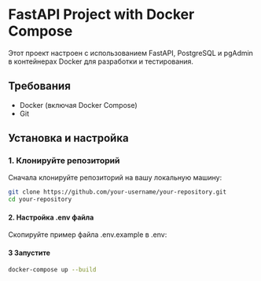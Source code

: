# FastAPI Project with Docker Compose

Этот проект настроен с использованием FastAPI, PostgreSQL и pgAdmin в контейнерах Docker для разработки и тестирования. 

## Требования

- Docker (включая Docker Compose)
- Git

## Установка и настройка

### 1. Клонируйте репозиторий

Сначала клонируйте репозиторий на вашу локальную машину:

```bash
git clone https://github.com/your-username/your-repository.git
cd your-repository
```

#### 2. Настройка .env файла
Скопируйте пример файла .env.example в .env:

#### 3 Запустите
```bash
docker-compose up --build

```